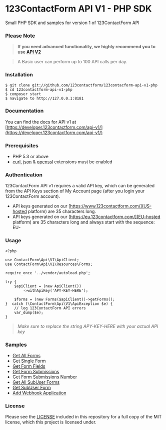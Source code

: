 123ContactForm API V1 - PHP SDK
===============
Small PHP SDK and samples for version 1 of 123ContactForm API


### Please Note

> **If you need advanced functionality, we highly recommend you to use [API V2](https://developer.123contactform.com/api-v2/)**

> A Basic user can perform up to 100 API calls per day.

### Installation

    $ git clone git://github.com/123contactform/123contacform-api-v1-php
    $ cd 123contactform-api-v1-php
    $ composer start
    $ navigate to http://127.0.0.1:8181
        

### Documentation

You can find the docs for API v1 at [https://developer.123contactform.com/api-v1/](https://developer.123contactform.com/api-v1/)


### Prerequisites

   - PHP 5.3 or above
   - [curl](https://secure.php.net/manual/en/book.curl.php), [json](https://secure.php.net/manual/en/book.json.php) & [openssl](https://secure.php.net/manual/en/book.openssl.php) extensions must be enabled

### Authentication

123ContactForm API v1 requires a valid API key, which can be generated from the API Keys section of My Account page (after you login your 123ContactForm account).
* API keys generated on our [https://www.123contactform.com/](US-hosted platform) are 35 characters long.
* API keys generated on our [https://eu.123contactform.com/](EU-hosted platform) are 35 characters long and always start with the sequence: EU-

### Usage

    <?php
    
    use ContactForm\Api\V1\ApiClient;
    use ContactForm\Api\V1\Resources\Forms;
    
    require_once '../vendor/autoload.php';
    
    try {
        $apiClient = (new ApiClient())
            ->withApiKey('APY-KEY-HERE');
        
        $forms = (new Forms($apiClient))->getForms();   
    }  catch (\ContactForm\Api\V1\ApiException $e) {
        // log 123ContactForm API errors
        var_dump($e);
    }

> _Make sure to replace the string APY-KEY-HERE with your actual API key_

### Samples

* [Get All Forms](/samples/getForms.php)
* [Get Single Form](/samples/getForm.php)
* [Get Form Fields](/samples/getFields.php)
* [Get Form Submissions](/samples/getSubmissions.php)
* [Get Form Submissions Number](/samples/getSubmissionsCount.php)
* [Get All SubUser Forms](/samples/getAllSubUserForms.php)
* [Get SubUser Form](/samples/getSubUserForm.php)
* [Add Webhook Application](/samples/addWebHookToForm.php)

### License

Please see the [LICENSE](LICENSE.md) included in this repository for a full copy of the MIT license,
which this project is licensed under.

